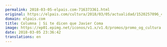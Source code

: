 ```yaml
---
permalink: 2018-03-05-elpais.com-716373361.html
original: https://elpais.com/cultura/2018/03/05/actualidad/1520257096_455561.html#?ref=rss&format=simple&link=link
domain: elpais.com
title: Columna | Si te dicen que Javier Coma
image: https://ep01.epimg.net/iconos/v1.x/v1.0/promos/promo_og_cultura.png
date: 2018-03-05 23:36:42
translations: en
---
```


